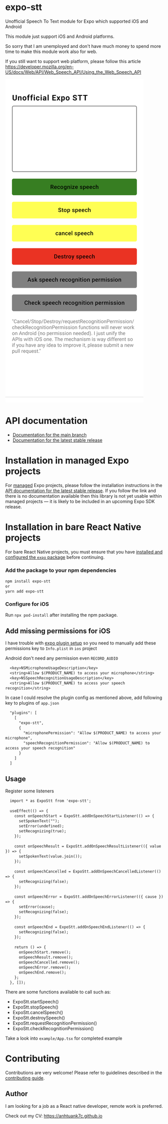 # expo-stt

Unofficial Speech To Text module for Expo which supported iOS and Android

This module just support iOS and Android platforms.

So sorry that I am unemployed and don't have much money to spend more time to make this module work also for web.

If you still want to support web platform, please follow this article https://developer.mozilla.org/en-US/docs/Web/API/Web_Speech_API/Using_the_Web_Speech_API

![Demo speech to text](demo.png "Demo Speech To Text")

# API documentation

- [Documentation for the main branch](https://github.com/expo/expo/blob/main/docs/pages/versions/unversioned/sdk/stt.md)
- [Documentation for the latest stable release](https://docs.expo.dev/versions/latest/sdk/stt/)

# Installation in managed Expo projects

For [managed](https://docs.expo.dev/versions/latest/introduction/managed-vs-bare/) Expo projects, please follow the installation instructions in the [API documentation for the latest stable release](#api-documentation). If you follow the link and there is no documentation available then this library is not yet usable within managed projects &mdash; it is likely to be included in an upcoming Expo SDK release.

# Installation in bare React Native projects

For bare React Native projects, you must ensure that you have [installed and configured the `expo` package](https://docs.expo.dev/bare/installing-expo-modules/) before continuing.

### Add the package to your npm dependencies

```
npm install expo-stt
or
yarn add expo-stt
```

### Configure for iOS

Run `npx pod-install` after installing the npm package.
## Add missing permissions for iOS

I have trouble with [expo plugin setup](https://docs.expo.dev/modules/config-plugin-and-native-module-tutorial/#4-creating-a-new-config-plugin) so you need to manually add these permissions key to `Info.plist` in `ios` project

Android don't need any permission even `RECORD_AUDIO`

```
  <key>NSMicrophoneUsageDescription</key>
  <string>Allow $(PRODUCT_NAME) to access your microphone</string>
  <key>NSSpeechRecognitionUsageDescription</key>
  <string>Allow $(PRODUCT_NAME) to access your speech recognition</string>
```

In case I could resolve the plugin config as mentioned above, add following key to plugins of `app.json`
```
  "plugins": [
    [
      "expo-stt",
      {
        "microphonePermission": "Allow $(PRODUCT_NAME) to access your microphone",
        "speechRecognitionPermission": "Allow $(PRODUCT_NAME) to access your speech recognition"
      }
    ]
  ]
```


## Usage

Register some listeners
```
  import * as ExpoStt from 'expo-stt';

  useEffect(() => {
    const onSpeechStart = ExpoStt.addOnSpeechStartListener(() => {
      setSpokenText("");
      setError(undefined);
      setRecognizing(true);
    });

    const onSpeechResult = ExpoStt.addOnSpeechResultListener(({ value }) => {
      setSpokenText(value.join());
    });

    const onSpeechCancelled = ExpoStt.addOnSpeechCancelledListener(() => {
      setRecognizing(false);
    });

    const onSpeechError = ExpoStt.addOnSpeechErrorListener(({ cause }) => {
      setError(cause);
      setRecognizing(false);
    });

    const onSpeechEnd = ExpoStt.addOnSpeechEndListener(() => {
      setRecognizing(false);
    });

    return () => {
      onSpeechStart.remove();
      onSpeechResult.remove();
      onSpeechCancelled.remove();
      onSpeechError.remove();
      onSpeechEnd.remove();
    };
  }, []);
```

There are some functions available to call such as:

* ExpoStt.startSpeech()
* ExpoStt.stopSpeech()
* ExpoStt.cancelSpeech()
* ExpoStt.destroySpeech()
* ExpoStt.requestRecognitionPermission()
* ExpoStt.checkRecognitionPermission()

Take a look into `example/App.tsx` for completed example

# Contributing

Contributions are very welcome! Please refer to guidelines described in the [contributing guide]( https://github.com/expo/expo#contributing).

## Author

I am looking for a job as a React native developer, remote work is preferred.

Check out my CV: https://anhtuank7c.github.io
